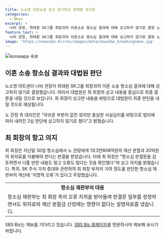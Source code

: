 ```yaml
---
title: 노소영 이혼소송 상고 포기하고 최태원 상고만
categories:
  - News
excerpt: >
  나비 관장, 최태원 SK그룹 회장과의 이혼소송 항소심 결과에 대해 상고하지 않기로 결정 노소영 아트센터 나비 관장이 이혼소송 항소심 결과에 상고 의사를 밝히지 않았다. 대법원은 최 회장의 상고 내용을 중심으로 최종 결론을 내릴 것으로 전망된다. 노 관장 측 대리인은 아쉬운 부분이 있지만 충실한 사실심리로 2심 판단에 상고하지 않기로 했다고 전했다. 이에 최 회장은 상고 의지를 밝히며 특히 SK 주식 가치 증대와 관련한 부분에 치명적 오류가 있다고 주장했다. SBS Biz는 제보를 기다리고 있다. [자세히보기] (링크: https://url.kr/9pghjn)
feature_text: >
  나비 관장, 최태원 SK그룹 회장과의 이혼소송 항소심 결과에 대해 상고하지 않기로 결정 노소영 아트센터 나비 관장이 이혼소송 항소심 결과에 상고 의사를 밝히지 않았다. 대법원은 최 회장의 상고 내용을 중심으로 최종 결론을 내릴 것으로 전망된다. 노 관장 측 대리인은 아쉬운 부분이 있지만 충실한 사실심리로 2심 판단에 상고하지 않기로 했다고 전했다. 이에 최 회장은 상고 의지를 밝히며 특히 SK 주식 가치 증대와 관련한 부분에 치명적 오류가 있다고 주장했다. SBS Biz는 제보를 기다리고 있다. [자세히보기] (링크: https://url.kr/9pghjn)
image: 'https://newsdao.kr/res/images/meta/newsdao_breakingnews.jpg'
---
```


<p><img src="https://newsdao.kr/res/images/meta/newsdao_breakingnews.jpg" alt="koreaapp 속보" /></p>

<h2 data-ke-size="size26">이혼 소송 항소심 결과와 대법원 판단</h2>

<p>노소영 아트센터 나비 관장이 최태원 SK그룹 회장과의 이혼 소송 항소심 결과에 대해 상고하지 않기로 결정했습니다. 따라서 대법원은 최 회장의 상고 내용을 중심으로 최종 결론을 내릴 것으로 보입니다. 최 회장이 상고한 내용을 바탕으로 대법원이 최종 판단을 내릴 것으로 예상됩니다.</p>

<p data-ke-size="size16">노 관장 측 대리인은 "아쉬운 부분이 없진 않지만 충실한 사실심리를 바탕으로 법리에 따라 내려진 2심 판단에 상고하지 않기로 했다"고 밝혔습니다.</p>

<h2 data-ke-size="size26">최 회장의 항고 의지</h2>

<p>최 회장은 지난달 30일 항소심에서 노 관장에게 1조3천808억원의 재산 분할과 20억원의 위자료를 지불해야 한다는 판결을 받았습니다. 이에 최 회장은 "항소심 판결문을 검토하면서 다툴 만한 내용도 많고 오류도 많다는 것을 확인했다"며 상고 의지를 밝혔습니다. 특히, SK 주식 가치 증대와 관련하여 최 회장 부자의 기여 정도를 판단한 항소심 재판부의 계산에 '치명적 오류'가 있다고 주장했습니다.</p>

<table>
    <tr>
        <td style="text-align: center; height: 17px;"><b>항소심 재판부의 대응</b></td>
    </tr>
    <tr>
        <td>항소심 재판부는 최 회장 측의 오류 지적을 받아들여 판결문 일부를 정정하면서도 위자료와 재산 분할금 산정에는 영향이 없다는 설명자료를 냈습니다.</td>
    </tr>
</table>

<p data-ke-size="size16">SBS Biz는 제보를 기다리고 있습니다. <a href="https://url.kr/9pghjn">SBS Biz 홈페이지</a>를 방문하시어 제보해 보시기 바랍니다.</p>

